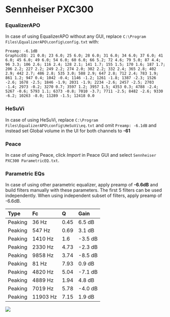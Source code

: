 # Sennheiser PXC300

### EqualizerAPO
In case of using EqualizerAPO without any GUI, replace `C:\Program Files\EqualizerAPO\config\config.txt`
with:
```
Preamp: -6.1dB
GraphicEQ: 21 0.0; 23 6.0; 25 6.0; 28 6.0; 31 6.0; 34 6.0; 37 6.0; 41 6.0; 45 6.0; 49 6.0; 54 6.0; 60 6.0; 66 5.2; 72 4.6; 79 5.0; 87 4.4; 96 3.3; 106 2.6; 116 2.4; 128 2.1; 141 1.7; 155 1.5; 170 1.6; 187 1.7; 206 2.2; 227 2.2; 249 2.2; 274 2.0; 302 2.2; 332 2.4; 365 2.8; 402 2.9; 442 2.7; 486 2.8; 535 3.0; 588 2.9; 647 2.8; 712 2.4; 783 1.9; 861 1.2; 947 0.4; 1042 -0.4; 1146 -1.2; 1261 -1.8; 1387 -2.3; 1526 -2.6; 1678 -2.5; 1846 -1.9; 2031 -1.9; 2234 -2.6; 2457 -2.5; 2703 -1.4; 2973 -0.2; 3270 0.7; 3597 1.2; 3957 1.5; 4353 0.3; 4788 -2.4; 5267 -0.6; 5793 1.1; 6373 -0.8; 7010 -3.7; 7711 -2.5; 8482 -2.6; 9330 -6.2; 10263 -8.0; 11289 -1.5; 12418 0.0
```

### HeSuVi
In case of using HeSuVi, replace `C:\Program Files\EqualizerAPO\config\HeSuVi\eq.txt` and omit `Preamp:
-6.1dB` and instead set Global volume in the UI for both channels to **-61**

### Peace
In case of using Peace, click *Import* in Peace GUI and select `Sennheiser PXC300 ParametricEQ.txt`.

### Parametric EQs
In case of using other parametric equalizer, apply preamp of **-6.6dB** and build filters manually
with these parameters. The first 5 filters can be used independently.
When using independent subset of filters, apply preamp of -6.6dB.

| Type    | Fc       |    Q | Gain    |
|:--------|:---------|:-----|:--------|
| Peaking | 36 Hz    | 0.45 | 6.5 dB  |
| Peaking | 547 Hz   | 0.69 | 3.1 dB  |
| Peaking | 1410 Hz  | 1.6  | -3.5 dB |
| Peaking | 2330 Hz  | 4.73 | -2.3 dB |
| Peaking | 9858 Hz  | 3.74 | -8.5 dB |
| Peaking | 81 Hz    | 7.93 | 0.9 dB  |
| Peaking | 4820 Hz  | 5.04 | -7.1 dB |
| Peaking | 4889 Hz  | 1.94 | 4.8 dB  |
| Peaking | 7019 Hz  | 5.78 | -4.0 dB |
| Peaking | 11903 Hz | 7.15 | 1.9 dB  |

![](https://raw.githubusercontent.com/jaakkopasanen/AutoEq/master/results/headphonecom/sbaf-serious/Sennheiser%20PXC300/Sennheiser%20PXC300.png)